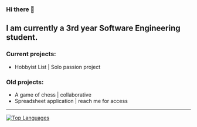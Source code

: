 ### Hi there 👋

I am currently a 3rd year  Software Engineering student.
---------------------------------
### Current projects:

- Hobbyist List | Solo passion project

### Old projects:

- A game of chess | collaborative
- Spreadsheet application | reach me for access
---------------------------------
[![Top Languages](https://github-readme-stats.vercel.app/api/top-langs/?username=KMadre&size_weight=0.5&count_weight=0.5&layout=compact)](https://github.com/KMadre/github-readme-stats)
